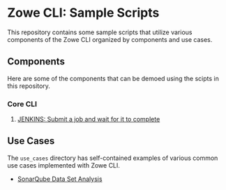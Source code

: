 # Zowe CLI: Sample Scripts

This repository contains some sample scripts that utilize various components of the Zowe CLI organized by components and use cases.

## Components

Here are some of the components that can be demoed using the scipts in this repository.

### Core CLI

1. [JENKINS: Submit a job and wait for it to complete](./Jenkins/Simple%20Pipeline/README.md)

## Use Cases
The `use_cases` directory has self-contained examples of various common use cases implemented with Zowe CLI.

- [SonarQube Data Set Analysis](./use_cases/sonarqube_datasets/README.md)
